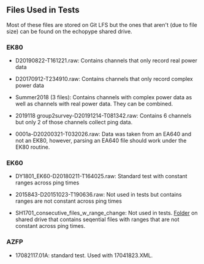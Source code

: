 ## Files Used in Tests
Most of these files are stored on Git LFS but the ones that aren't (due to file size) can be found on the echopype shared drive.


### EK80

- D20190822-T161221.raw: Contains channels that only record real power data

- D20170912-T234910.raw: Contains channels that only record complex power data

- Summer2018 (3 files): Contains channels with complex power data as well as channels with real power data. They can be combined.

- 2019118 group2survey-D20191214-T081342.raw: Contains 6 channels but only 2 of those channels collect ping data.

- 0001a-D20200321-T032026.raw: Data was taken from an EA640 and not an EK80, however, parsing an EA640 file should work under the EK80 routine.


### EK60

- DY1801_EK60-D20180211-T164025.raw: Standard test with constant ranges across ping times

- 2015843-D20151023-T190636.raw: Not used in tests but contains ranges are not constant across ping times

- SH1701_consecutive_files_w_range_change: Not used in tests. [Folder](https://drive.google.com/drive/u/1/folders/1PaDtL-xnG5EK3N3P1kGlXa5ub16Yic0f) on shared drive that contains seqential files with ranges that are not constant across ping times.

### AZFP

- 17082117.01A: standard test. Used with 17041823.XML.